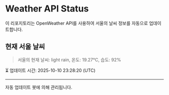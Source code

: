 
# Weather API Status

이 리포지토리는 OpenWeather API를 사용하여 서울의 날씨 정보를 자동으로 업데이트합니다.

## 현재 서울 날씨
> 서울의 현재 날씨: light rain, 온도: 19.27°C, 습도: 92%

⏳ 업데이트 시간: 2025-10-10 23:28:20 (UTC)

---
자동 업데이트 봇에 의해 관리됩니다.

